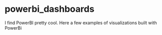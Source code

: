 # powerbi_dashboards
I find PowerBI pretty cool. Here a few examples of visualizations built with PowerBi
